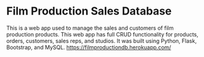 # Film Production Sales Database

This is a web app used to manage the sales and customers of film production products. This web app has full CRUD functionality for products, orders, customers, sales reps, and studios. It was built using Python, Flask, Bootstrap, and MySQL.
https://filmproductiondb.herokuapp.com/


